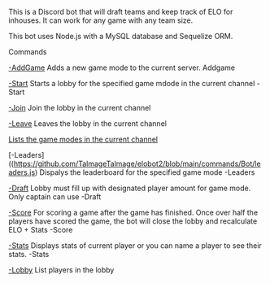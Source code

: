 This is a Discord bot that will draft teams and keep track of ELO for inhouses. It can work for any game with any team size.

This bot uses Node.js with a MySQL database and Sequelize ORM.

Commands

[-AddGame](https://github.com/TalmageTalmage/elobot2/blob/main/commands/Admin/addGame.js)
Adds a new game mode to the current server.
Addgame <GAME NAME> <TEAM SIZE>

[-Start](https://github.com/TalmageTalmage/elobot2/blob/main/commands/Bot/startGame.js)
Starts a lobby for the specified game mdode in the current channel
-Start <Game Name>

[-Join](https://github.com/TalmageTalmage/elobot2/blob/main/commands/Bot/join.js)
Join the lobby in the current channel

[-Leave](https://github.com/TalmageTalmage/elobot2/blob/main/commands/Bot/leave.js)
Leaves the lobby in the current channel

[Lists the game modes in the current channel](https://github.com/TalmageTalmage/elobot2/blob/main/commands/Bot/games.js)

[-Leaders]((https://github.com/TalmageTalmage/elobot2/blob/main/commands/Bot/leaders.js)
Dispalys the leaderboard for the specified game mode
-Leaders <Game name>

[-Draft](https://github.com/TalmageTalmage/elobot2/blob/main/commands/Bot/draft.js)
Lobby must fill up with designated player amount for game mode. Only captain can use
-Draft <Player Username>

[-Score](https://github.com/TalmageTalmage/elobot2/blob/main/commands/Bot/score.js)
For scoring a game after the game has finished. Once over half the players have scored the game, the bot will close the lobby and recalculate ELO + Stats
-Score <Red Team Score> <Blue Team Score>

[-Stats](https://github.com/TalmageTalmage/elobot2/blob/main/commands/Bot/stats.js)
Displays stats of current player or you can name a player to see their stats.
-Stats <Player Name>

[-Lobby](https://github.com/TalmageTalmage/elobot2/blob/main/commands/Bot/lobby.js)
List players in the lobby

